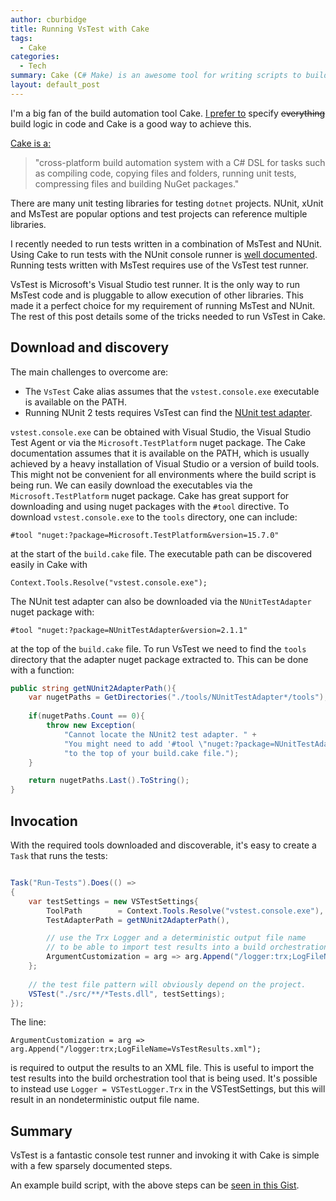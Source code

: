 ```yaml
---
author: cburbidge
title: Running VsTest with Cake
tags: 
  - Cake
categories:
  - Tech
summary: Cake (C# Make) is an awesome tool for writing scripts to build and test projects. This post details how the VsTest runner can be invoked using Cake.
layout: default_post
---
```


I'm a big fan of the build automation tool Cake. [I prefer to](https://chester.codes/let-them-use-cake) specify <strike>everything</strike> build logic in code and Cake is a good way to achieve this.


[Cake is a:](https://cakebuild.net)

> "cross-platform build automation system with a C# DSL for tasks such as compiling code, copying files and folders, running unit tests, compressing files and building NuGet packages."


There are many unit testing libraries for testing `dotnet` projects. NUnit, xUnit and MsTest are popular options and test projects can reference multiple libraries. 

I recently needed to run tests written in a combination of MsTest and NUnit.
Using Cake to run tests with the NUnit console runner is [well documented](https://cakebuild.net/api/Cake.Common.Tools.NUnit/NUnitAliases/02C315C6). Running tests written with MsTest requires use of the VsTest test runner. 


VsTest is Microsoft's Visual Studio test runner. It is the only way to run MsTest code and is pluggable to allow execution of other libraries.
This made it a perfect choice for my requirement of running MsTest and NUnit. The rest of this post details some of the tricks needed to run VsTest in Cake.

## Download and discovery

The main challenges to overcome are:

- The `VsTest` Cake alias assumes that the `vstest.console.exe` executable is available on the PATH. 
- Running NUnit 2 tests requires VsTest can find the [NUnit test adapter](https://github.com/nunit/docs/wiki/Visual-Studio-Test-Adapter).

`vstest.console.exe` can be obtained with Visual Studio, the Visual Studio Test Agent or via the `Microsoft.TestPlatform` nuget package. The Cake documentation assumes that it is available on the PATH, which is usually achieved by a heavy installation of Visual Studio or a version of build tools. This might not be convenient for all environments where the build script is being run. We can easily download the executables via the `Microsoft.TestPlatform` nuget package.
Cake has great support for downloading and using nuget packages with the `#tool` directive. To download `vstest.console.exe` to the `tools` directory, one can include:

    #tool "nuget:?package=Microsoft.TestPlatform&version=15.7.0"

at the start of the `build.cake` file. The executable path can be discovered easily in Cake with 

    Context.Tools.Resolve("vstest.console.exe");


The NUnit test adapter can also be downloaded via the `NUnitTestAdapter` nuget package with: 

    #tool "nuget:?package=NUnitTestAdapter&version=2.1.1"

at the top of the `build.cake` file. To run VsTest we need to find the `tools` directory that the adapter nuget package extracted to. This can be done with a function:


~~~ csharp
public string getNUnit2AdapterPath(){
    var nugetPaths = GetDirectories("./tools/NUnitTestAdapter*/tools");
    
    if(nugetPaths.Count == 0){
        throw new Exception(
            "Cannot locate the NUnit2 test adapter. " +
            "You might need to add '#tool \"nuget:?package=NUnitTestAdapter&version=2.1.1\"' " + 
            "to the top of your build.cake file.");
    }

    return nugetPaths.Last().ToString();
}
~~~

## Invocation

With the required tools downloaded and discoverable, it's easy to create a `Task` that runs the tests:

~~~ csharp

Task("Run-Tests").Does(() =>
{
    var testSettings = new VSTestSettings{
        ToolPath        = Context.Tools.Resolve("vstest.console.exe"),
        TestAdapterPath = getNUnit2AdapterPath(),

        // use the Trx Logger and a deterministic output file name
        // to be able to import test results into a build orchestration tool (VSTS, Teamcity etc.).
        ArgumentCustomization = arg => arg.Append("/logger:trx;LogFileName=VsTestResults.xml"); 
    };
    
    // the test file pattern will obviously depend on the project.
    VSTest("./src/**/*Tests.dll", testSettings);    
});

~~~

The line:

    ArgumentCustomization = arg => arg.Append("/logger:trx;LogFileName=VsTestResults.xml");

is required to output the results to an XML file. 
This is useful to import the test results into the build orchestration tool that is being used. It's possible to instead use `Logger = VSTestLogger.Trx` in the VSTestSettings, but this will result in an nondeterministic output file name.

## Summary

VsTest is a fantastic console test runner and invoking it with Cake is simple with a few sparsely documented steps.

An example build script, with the above steps can be [seen in this Gist](https://gist.github.com/chestercodes/a553a587c26f8c748922ca7028c694f4).